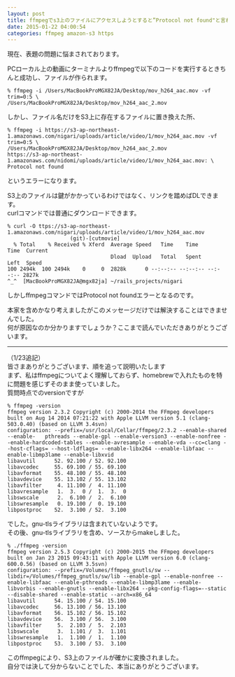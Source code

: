 ```yaml
---
layout: post
title: ffmpegでs3上のファイルにアクセスしようとすると”Protocol not found"と言われる
date: 2015-01-22 04:00:54
categories: ffmpeg amazon-s3 https
---
```

<p>現在、表題の問題に悩まされております。</p>

<p>PCローカル上の動画にターミナルよりffmpegで以下のコードを実行するときちんと成功し、ファイルが作られます。</p>

```
% ffmpeg -i /Users/MacBookProMGX82JA/Desktop/mov_h264_aac.mov -vf trim=0:5 \
/Users/MacBookProMGX82JA/Desktop/mov_h264_aac_2.mov  
```

<p>しかし、ファイル名だけをS3上に存在するファイルに置き換えた所、</p>

```
% ffmpeg -i https://s3-ap-northeast-1.amazonaws.com/nigari/uploads/article/video/1/mov_h264_aac.mov -vf trim=0:5 \
/Users/MacBookProMGX82JA/Desktop/mov_h264_aac_2.mov
https://s3-ap-northeast-1.amazonaws.com/nidomi/uploads/article/video/1/mov_h264_aac.mov: \
Protocol not found
```

<p>というエラーになります。</p>

<p>S3上のファイルは鍵がかかっているわけではなく、リンクを踏めばDLできます。<br>
curlコマンドでは普通にダウンロードできます。</p>

```
% curl -O ttps://s3-ap-northeast-1.amazonaws.com/nigari/uploads/article/video/1/mov_h264_aac.mov                            (git)-[cutmovie]
  % Total    % Received % Xferd  Average Speed   Time    Time     Time  Current
                                 Dload  Upload   Total   Spent    Left  Speed
100 2494k  100 2494k    0     0  2828k      0 --:--:-- --:--:-- --:--:-- 2827k
^_^  [MacBookProMGX82JA@mgx82ja] ~/rails_projects/nigari
```

<p>しかしffmpegコマンドではProtocol not foundエラーとなるのです。</p>

<p>本家を含めかなり考えましたがこのメッセージだけでは解決することはできませんでした。<br>
何が原因なのか分かりますでしょうか？ここまで読んでいただきありがとうございます。</p>

<hr>

<p>（1/23追記）<br>
皆さまありがとうございます、順を追って説明いたします<br>
まず、私はffmpegについてよく理解しておらず、homebrewで入れたものを特に問題を感じずそのまま使っていました。<br>
質問時点でのversionですが</p>

```
% ffmpeg -version
ffmpeg version 2.3.2 Copyright (c) 2000-2014 the FFmpeg developers
built on Aug 14 2014 07:21:22 with Apple LLVM version 5.1 (clang-503.0.40) (based on LLVM 3.4svn)
configuration: --prefix=/usr/local/Cellar/ffmpeg/2.3.2 --enable-shared --enable-   pthreads --enable-gpl --enable-version3 --enable-nonfree --enable-hardcoded-tables --enable-avresample --enable-vda --cc=clang --host-cflags= --host-ldflags= --enable-libx264 --enable-libfaac --enable-libmp3lame --enable-libxvid
libavutil      52. 92.100 / 52. 92.100
libavcodec     55. 69.100 / 55. 69.100
libavformat    55. 48.100 / 55. 48.100
libavdevice    55. 13.102 / 55. 13.102
libavfilter     4. 11.100 /  4. 11.100
libavresample   1.  3.  0 /  1.  3.  0
libswscale      2.  6.100 /  2.  6.100
libswresample   0. 19.100 /  0. 19.100
libpostproc    52.  3.100 / 52.  3.100
```

<p>でした。gnu-tlsライブラリは含まれていないようです。<br>
その後、gnu-tlsライブラリを含め、ソースからmakeしました。</p>

```
% ./ffmpeg -version
ffmpeg version 2.5.3 Copyright (c) 2000-2015 the FFmpeg developers
built on Jan 23 2015 09:43:11 with Apple LLVM version 6.0 (clang-600.0.56) (based on LLVM 3.5svn)
configuration: --prefix=/Volumes/ffmpeg_gnutls/sw -- libdir=/Volumes/ffmpeg_gnutls/sw/lib --enable-gpl --enable-nonfree --enable-libfaac --enable-pthreads --enable-libmp3lame --enable-libvorbis --enable-gnutls --enable-libx264 --pkg-config-flags=--static --disable-shared --enable-static --arch=x86_64
libavutil      54. 15.100 / 54. 15.100
libavcodec     56. 13.100 / 56. 13.100
libavformat    56. 15.102 / 56. 15.102
libavdevice    56.  3.100 / 56.  3.100
libavfilter     5.  2.103 /  5.  2.103
libswscale      3.  1.101 /  3.  1.101
libswresample   1.  1.100 /  1.  1.100
libpostproc    53.  3.100 / 53.  3.100
```

<p>このffmpegにより、S3上のファイルが確かに変換されました。<br>
自分では決して分からないことでした、本当にありがとうございます。</p>
